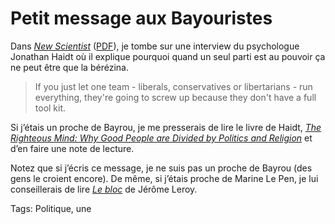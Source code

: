 # Petit message aux Bayouristes

Dans [*New Scientist*](http://www.newscientist.com/article/mg21328540.100-what-righteousness-really-means.html?full=true&print=true) ([PDF](http://blog.tcrouzet.comhttps://tcrouzet.com/images_tc/2012/03/What_righteousness_really_means.pdf)), je tombe sur une interview du psychologue Jonathan Haidt où il explique pourquoi quand un seul parti est au pouvoir ça ne peut être que la bérézina.

> If you just let one team - liberals, conservatives or libertarians - run everything, they're going to screw up because they don't have a full tool kit.

Si j’étais un proche de Bayrou, je me presserais de lire le livre de Haidt, [*The Righteous Mind: Why Good People are Divided by Politics and Religion*](http://www.amazon.fr/The-Righteous-Mind-Politics-ebook/dp/B0076O2VMI) et d’en faire une note de lecture.

Notez que si j’écris ce message, je ne suis pas un proche de Bayrou (des gens le croient encore). De même, si j’étais proche de Marine Le Pen, je lui conseillerais de lire [*Le bloc*](http://www.amazon.fr/Le-Bloc-J%C3%A9r%C3%B4me-Leroy/dp/2070786420/) de Jérôme Leroy.

Tags: Politique, une